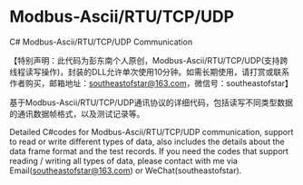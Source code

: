 # Modbus-Ascii/RTU/TCP/UDP
C# Modbus-Ascii/RTU/TCP/UDP Communication

【特别声明：此代码为彭东南个人原创，Modbus-Ascii/RTU/TCP/UDP(支持跨线程读写操作)，封装的DLL允许单次使用10分钟。如需长期使用，请打赏或联系作者购买，邮箱地址：southeastofstar@163.com，微信号：southeastofstar】

基于Modbus-Ascii/RTU/TCP/UDP通讯协议的详细代码，包括读写不同类型数据的通讯数据帧格式，以及测试记录等。

Detailed C#codes for Modbus-Ascii/RTU/TCP/UDP communication, support to read or write different types of data, also includes the details about the data frame format and the test records. If you need the codes that support reading / writing all types of data, please contact with me via Email(southeastofstar@163.com) or WeChat(southeastofstar).
